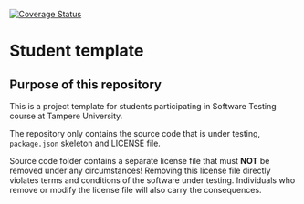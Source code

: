 [![Coverage Status](https://coveralls.io/repos/github/Polystyreeni/COMP.SE.200/badge.svg?branch=main)](https://coveralls.io/github/Polystyreeni/COMP.SE.200?branch=main)

# Student template

## Purpose of this repository

This is a project template for students participating in Software Testing course
at Tampere University.

The repository only contains the source code that is under testing, `package.json` skeleton
and LICENSE file.

Source code folder contains a separate license file that must **NOT** be removed under any circumstances!
Removing this license file directly violates terms and conditions of the software under testing.
Individuals who remove or modify the license file will also carry the consequences.
